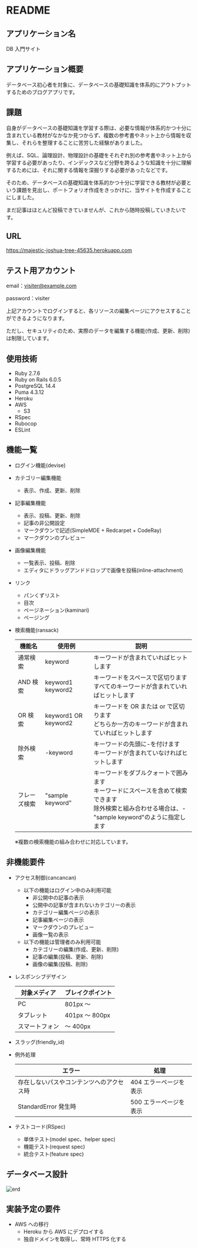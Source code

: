 # README

## アプリケーション名

DB 入門サイト

## アプリケーション概要

データベース初心者を対象に、データベースの基礎知識を体系的にアウトプットするためのブログアプリです。

## 課題

自身がデータベースの基礎知識を学習する際は、必要な情報が体系的かつ十分に含まれている教材がなかなか見つからず、複数の参考書やネット上から情報を収集し、それらを整理することに苦労した経験がありました。

例えば、SQL、論理設計、物理設計の基礎をそれぞれ別の参考書やネット上から学習する必要があったり、インデックスなど分野を跨るような知識を十分に理解するためには、それに関する情報を深掘りする必要があったなどです。

そのため、データベースの基礎知識を体系的かつ十分に学習できる教材が必要という課題を見出し、ポートフォリオ作成をきっかけに、当サイトを作成することにしました。

まだ記事はほとんど投稿できていませんが、これから随時投稿していきたいです。

## URL

https://majestic-joshua-tree-45635.herokuapp.com

## テスト用アカウント

email：visiter@example.com

password：visiter

上記アカウントでログインすると、各リソースの編集ページにアクセスすることができるようになります。

ただし、セキュリティのため、実際のデータを編集する機能(作成、更新、削除)は制限しています。

## 使用技術

- Ruby 2.7.6
- Ruby on Rails 6.0.5
- PostgreSQL 14.4
- Puma 4.3.12
- Heroku
- AWS
  - S3
- RSpec
- Rubocop
- ESLint

## 機能一覧

- ログイン機能(devise)

- カテゴリー編集機能

  - 表示、作成、更新、削除

- 記事編集機能

  - 表示、投稿、更新、削除
  - 記事の非公開設定
  - マークダウンで記述(SimpleMDE + Redcarpet + CodeRay)
  - マークダウンのプレビュー

- 画像編集機能

  - 一覧表示、投稿、削除
  - エディタにドラッグアンドドロップで画像を投稿(inline-attachment)

- リンク

  - パンくずリスト
  - 目次
  - ページネーション(kaminari)
  - ページング

- 検索機能(ransack)

  | 機能名       | 使用例               | 説明                                                                                                                                                  |
  | ------------ | -------------------- | ----------------------------------------------------------------------------------------------------------------------------------------------------- |
  | 通常検索     | keyword              | キーワードが含まれていればヒットします                                                                                                                |
  | AND 検索     | keyword1 keyword2    | キーワードをスペースで区切ります<br>すべてのキーワードが含まれていればヒットします                                                                    |
  | OR 検索      | keyword1 OR keyword2 | キーワードを OR または or で区切ります<br>どちらか一方のキーワードが含まれていればヒットします                                                        |
  | 除外検索     | -keyword             | キーワードの先頭に-を付けます<br>キーワードが含まれていなければヒットします                                                                           |
  | フレーズ検索 | "sample keyword"     | キーワードをダブルクォートで囲みます<br>キーワードにスペースを含めて検索できます<br>除外検索と組み合わせる場合は、-"sample keyword"のように指定します |

  ※複数の検索機能の組み合わせに対応しています。

## 非機能要件

- アクセス制御(cancancan)

  - 以下の機能はログイン中のみ利用可能
    - 非公開中の記事の表示
    - 公開中の記事が含まれないカテゴリーの表示
    - カテゴリー編集ページの表示
    - 記事編集ページの表示
    - マークダウンのプレビュー
    - 画像一覧の表示
  - 以下の機能は管理者のみ利用可能
    - カテゴリーの編集(作成、更新、削除)
    - 記事の編集(投稿、更新、削除)
    - 画像の編集(投稿、削除)

- レスポンシブデザイン

  | 対象メディア   | ブレイクポイント |
  | -------------- | ---------------- |
  | PC             | 801px ～         |
  | タブレット     | 401px ～ 800px   |
  | スマートフォン | ～ 400px         |

- スラッグ(friendly_id)

- 例外処理

  | エラー                                   | 処理                   |
  | ---------------------------------------- | ---------------------- |
  | 存在しないパスやコンテンツへのアクセス時 | 404 エラーページを表示 |
  | StandardError 発生時                     | 500 エラーページを表示 |

- テストコード(RSpec)
  - 単体テスト(model spec、helper spec)
  - 機能テスト(request spec)
  - 統合テスト(feature spec)

## データベース設計

![erd](https://user-images.githubusercontent.com/96732339/182565436-eae917a0-cf30-415e-8f59-d5dc424f0f30.svg)

## 実装予定の要件

- AWS への移行
  - Heroku から AWS にデプロイする
  - 独自ドメインを取得し、常時 HTTPS 化する
